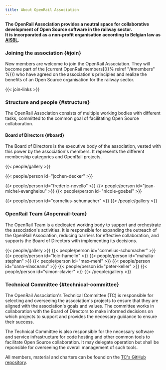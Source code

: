 ```yaml
---
title: About OpenRail Association
---
```


**The OpenRail Association provides a neutral space for collaborative development of Open Source software in the railway sector.\
It is incorporated as a non-profit organisation according to Belgian law as [AISBL](https://fpa.freecad.org/handbook/corporate/AISBL/rationale.html).**

### Joining the association {#join}

New members are welcome to join the OpenRail Association. They will become part of the [current OpenRail members]({{% relref "/#members" %}}) who have agreed on the association's principles and realize the benefits of an Open Source organisation for the railway sector.

{{< join-links >}}

### Structure and people {#structure}

The OpenRail Association consists of multiple working bodies with different tasks, committed to the common goal of facilitating Open Source collaboration.

#### Board of Directors {#board}

The Board of Directors is the executive body of the association, vested with this power by the association's members. It represents the different membership categories and OpenRail projects.

{{< people/gallery >}}
  <!-- BoD Chair -->
  {{< people/person id="jochen-decker" >}}
  <!-- BoD Vice-Chair(s) -->
  {{< people/person id="frederic-novello" >}}
  {{< people/person id="jean-michel-evanghelou" >}}
  {{< people/person id="nicole-goebel" >}}
  <!-- BoD further members -->
  <!-- TC Chair -->
  {{< people/person id="cornelius-schumacher" >}}
{{< /people/gallery >}}

### OpenRail Team {#openrail-team}

The OpenRail Team is a dedicated working body to support and orchestrate the association's activities. It is responsible for expanding the outreach of the OpenRail Association, reducing barriers for effective collaboration, and supports the Board of Directors with implementing its decisions.

{{< people/gallery >}}
  {{< people/person id="cornelius-schumacher" >}}
  {{< people/person id="loic-hamelin" >}}
  {{< people/person id="mahalia-stephan" >}}
  {{< people/person id="max-mehl" >}}
  {{< people/person id="oana-vlasceanu" >}}
  {{< people/person id="peter-keller" >}}
  {{< people/person id="simon-clavier" >}}
{{< /people/gallery >}}

### Technical Committee {#technical-committee}

The OpenRail Association's Technical Committee (TC) is responsible for selecting and overseeing the association's projects to ensure that they are aligned with the association's goals and values. The committee works in collaboration with the Board of Directors to make informed decisions on which projects to support and provides the necessary guidance to ensure their success.

The Technical Committee is also responsible for the necessary software and service infrastructure for code hosting and other common tools to facilitate Open Source collaboration. It may delegate operation but shall be reponsible for overseeing the overall management of such tools.

All members, material and charters can be found on the [TC's GitHub repository](https://github.com/OpenRailAssociation/technical-committee).
